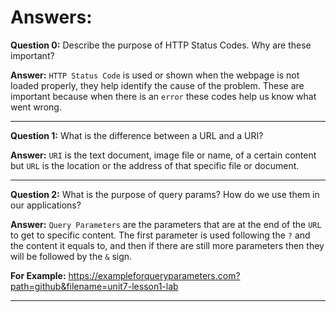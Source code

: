 # Answers:
 
**Question 0:** Describe the purpose of HTTP Status Codes. Why are these important?
 
**Answer:** `HTTP Status Code` is used or shown when the webpage is not loaded properly, they help identify the cause of the problem. These are important because when there is an `error` these codes help us know what went wrong. 
 
---
 
**Question 1:** What is the difference between a URL and a URI?
 
**Answer:** `URI` is the text document, image file or name, of a certain content but `URL` is the location or the address of that specific file or document.
 
---
 
**Question 2:** What is the purpose of query params? How do we use them in our applications?
 
**Answer:** `Query Parameters` are the parameters that are at the end of the `URL` to get to specific content. The first parameter is used following the `?` and the content it equals to, and then if there are still more parameters then they will be followed by the `&` sign.
 
**For Example:**
https://exampleforqueryparameters.com?path=github&filename=unit7-lesson1-lab

---